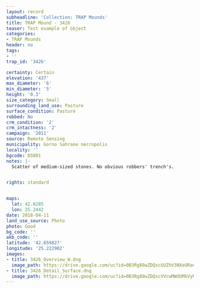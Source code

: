```yaml
---
layout: record
subheadline: 'Collection: TRAP Mounds'
title: TRAP Mound - 3426
teaser: Test example of object
categories:
- TRAP Mounds
header: no
tags:
- ''
trap_id: '3426'

certainty: Certain
elevation: '437'
max_diameter: '6'
min_diameter: '5'
height: '0.3'
size_category: Small
surrounding_land_use: Pasture
surface_condition: Pasture
robbed: No
crm_condition: '2'
crm_intactness: '2'
campaign: '2011'
source: Remote Sensing
municipality: Gorno Sahrane necropolis
locality: ''
bgcode: DS001
notes: |-
  Scatter of medium-sized stones. No obvious robbers' trench's.


rights: standard


maps:
  lat: 42.6285
  lon: 25.2442
date: 2018-04-11
land_use_source: Photo
photo: Good
bg_code: ''
akb_code: ''
latitude: '42.659827'
longitude: '25.222902'
images:
- title: 3426_Overview_W.dng
  image_path: https://drive.google.com/uc?id=0B3Rg88wZDQscUUZhV3NXeURad0k
- title: 3426_Detail_Surface.dng
  image_path: https://drive.google.com/uc?id=0B3Rg88wZDQscVVcwMWdUMkVyM2c
---
```

